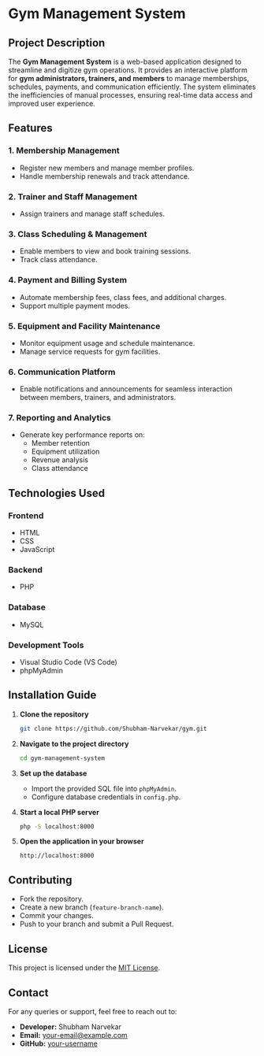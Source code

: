 # Gym Management System

## Project Description
The **Gym Management System** is a web-based application designed to streamline and digitize gym operations. It provides an interactive platform for **gym administrators, trainers, and members** to manage memberships, schedules, payments, and communication efficiently. The system eliminates the inefficiencies of manual processes, ensuring real-time data access and improved user experience.

## Features

### 1. Membership Management
- Register new members and manage member profiles.
- Handle membership renewals and track attendance.

### 2. Trainer and Staff Management
- Assign trainers and manage staff schedules.

### 3. Class Scheduling & Management
- Enable members to view and book training sessions.
- Track class attendance.

### 4. Payment and Billing System
- Automate membership fees, class fees, and additional charges.
- Support multiple payment modes.

### 5. Equipment and Facility Maintenance
- Monitor equipment usage and schedule maintenance.
- Manage service requests for gym facilities.

### 6. Communication Platform
- Enable notifications and announcements for seamless interaction between members, trainers, and administrators.

### 7. Reporting and Analytics
- Generate key performance reports on:
  - Member retention
  - Equipment utilization
  - Revenue analysis
  - Class attendance

## Technologies Used
### Frontend
- HTML
- CSS
- JavaScript

### Backend
- PHP

### Database
- MySQL

### Development Tools
- Visual Studio Code (VS Code)
- phpMyAdmin

## Installation Guide
1. **Clone the repository**
   ```sh
   git clone https://github.com/Shubham-Narvekar/gym.git
   ```
2. **Navigate to the project directory**
   ```sh
   cd gym-management-system
   ```
3. **Set up the database**
   - Import the provided SQL file into `phpMyAdmin`.
   - Configure database credentials in `config.php`.

4. **Start a local PHP server**
   ```sh
   php -S localhost:8000
   ```
5. **Open the application in your browser**
   ```
   http://localhost:8000
   ```

## Contributing
- Fork the repository.
- Create a new branch (`feature-branch-name`).
- Commit your changes.
- Push to your branch and submit a Pull Request.

## License
This project is licensed under the [MIT License](LICENSE).

## Contact
For any queries or support, feel free to reach out to:
- **Developer:** Shubham Narvekar  
- **Email:** [your-email@example.com](mailto:your-email@example.com)  
- **GitHub:** [your-username](https://github.com/your-username)
